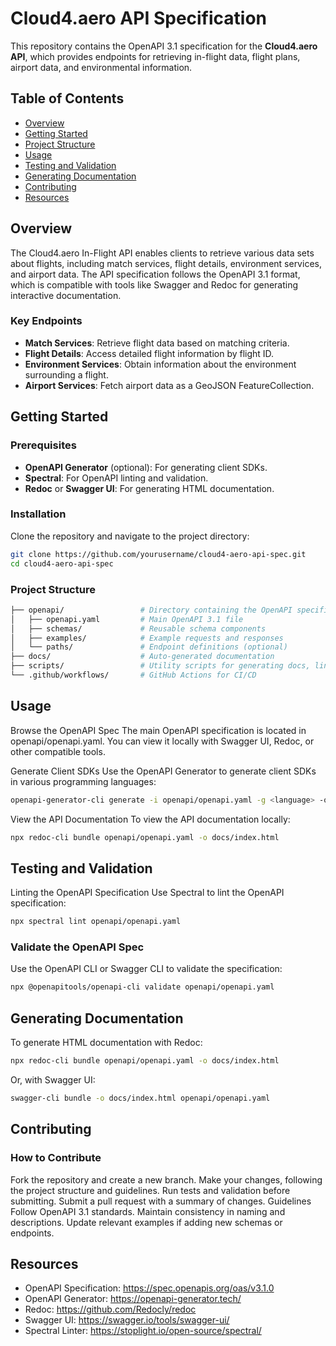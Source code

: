 # Cloud4.aero API Specification

This repository contains the OpenAPI 3.1 specification for the **Cloud4.aero API**, which provides endpoints for retrieving in-flight data, flight plans, airport data, and environmental information.

## Table of Contents
- [Overview](#overview)
- [Getting Started](#getting-started)
- [Project Structure](#project-structure)
- [Usage](#usage)
- [Testing and Validation](#testing-and-validation)
- [Generating Documentation](#generating-documentation)
- [Contributing](#contributing)
- [Resources](#resources)

## Overview

The Cloud4.aero In-Flight API enables clients to retrieve various data sets about flights, including match services, flight details, environment services, and airport data. The API specification follows the OpenAPI 3.1 format, which is compatible with tools like Swagger and Redoc for generating interactive documentation.

### Key Endpoints
- **Match Services**: Retrieve flight data based on matching criteria.
- **Flight Details**: Access detailed flight information by flight ID.
- **Environment Services**: Obtain information about the environment surrounding a flight.
- **Airport Services**: Fetch airport data as a GeoJSON FeatureCollection.

## Getting Started

### Prerequisites
- **OpenAPI Generator** (optional): For generating client SDKs.
- **Spectral**: For OpenAPI linting and validation.
- **Redoc** or **Swagger UI**: For generating HTML documentation.

### Installation
Clone the repository and navigate to the project directory:
```bash
git clone https://github.com/yourusername/cloud4-aero-api-spec.git
cd cloud4-aero-api-spec
```
### Project Structure
```bash
├── openapi/                 # Directory containing the OpenAPI specification files
│   ├── openapi.yaml         # Main OpenAPI 3.1 file
│   ├── schemas/             # Reusable schema components
│   ├── examples/            # Example requests and responses
│   └── paths/               # Endpoint definitions (optional)
├── docs/                    # Auto-generated documentation
├── scripts/                 # Utility scripts for generating docs, linting, etc.
└── .github/workflows/       # GitHub Actions for CI/CD
```
## Usage
Browse the OpenAPI Spec
The main OpenAPI specification is located in openapi/openapi.yaml. You can view it locally with Swagger UI, Redoc, or other compatible tools.

Generate Client SDKs
Use the OpenAPI Generator to generate client SDKs in various programming languages:

```bash
openapi-generator-cli generate -i openapi/openapi.yaml -g <language> -o ./generated/<language>
```
View the API Documentation
To view the API documentation locally:

```bash
npx redoc-cli bundle openapi/openapi.yaml -o docs/index.html
```

## Testing and Validation
Linting the OpenAPI Specification
Use Spectral to lint the OpenAPI specification:

```bash
npx spectral lint openapi/openapi.yaml
```
### Validate the OpenAPI Spec
Use the OpenAPI CLI or Swagger CLI to validate the specification:

```bash
npx @openapitools/openapi-cli validate openapi/openapi.yaml
```
## Generating Documentation
To generate HTML documentation with Redoc:

```bash
npx redoc-cli bundle openapi/openapi.yaml -o docs/index.html
```
Or, with Swagger UI:

```bash
swagger-cli bundle -o docs/index.html openapi/openapi.yaml
```

## Contributing
### How to Contribute
Fork the repository and create a new branch.
Make your changes, following the project structure and guidelines.
Run tests and validation before submitting.
Submit a pull request with a summary of changes.
Guidelines
Follow OpenAPI 3.1 standards.
Maintain consistency in naming and descriptions.
Update relevant examples if adding new schemas or endpoints.

## Resources
- OpenAPI Specification: https://spec.openapis.org/oas/v3.1.0
- OpenAPI Generator: https://openapi-generator.tech/
- Redoc: https://github.com/Redocly/redoc
- Swagger UI: https://swagger.io/tools/swagger-ui/
- Spectral Linter: https://stoplight.io/open-source/spectral/
